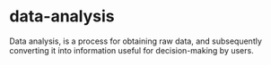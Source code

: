 # data-analysis
Data analysis, is a process for obtaining raw data, and subsequently converting it into information useful for decision-making by users.
